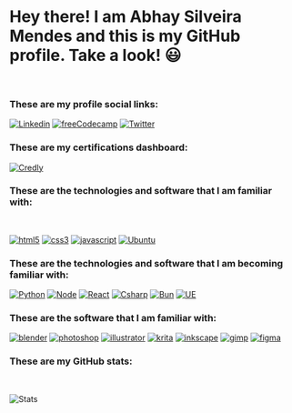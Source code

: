 # Hey there! I am Abhay Silveira Mendes and this is my GitHub profile. Take a look! 😃
<br>

### These are my profile social links:

[![Linkedin](https://img.shields.io/badge/LinkedIn-0077B5?style=for-the-badge&logo=linkedin&logoColor=white)](https://www.linkedin.com/in/abhay-mendes-5868b1215/)
[![freeCodecamp](https://img.shields.io/badge/freecodecamp-27273D?style=for-the-badge&logo=freecodecamp&logoColor=white)](https://www.freecodecamp.org/fcc93fb6891-e35b-4bc9-9f2b-ac809d22f45a)
[![Twitter](https://img.shields.io/badge/Twitter-1DA1F2?style=for-the-badge&logo=twitter&logoColor=white)](https://twitter.com/C0rtex_5)

### These are my certifications dashboard:

[![Credly](https://img.shields.io/badge/Credly-FF6B00.svg?style=for-the-badge&logo=Credly&logoColor=white)](https://www.credly.com/users/abhay-mendes/badges)

### These are the technologies and software that I am familiar with:

<div style="display: inline_block"></br>
 
 [![html5](https://img.shields.io/badge/HTML5-E34F26?style=for-the-badge&logo=html5&logoColor=white)](https://developer.mozilla.org/en-US/docs/Web/HTML)
 [![css3](https://img.shields.io/badge/CSS3-1572B6?style=for-the-badge&logo=css3&logoColor=white)](https://www.w3.org/Style/CSS/Overview.en.html)
 [![javascript](https://img.shields.io/badge/JavaScript-323330?style=for-the-badge&logo=javascript&logoColor=F7DF1E)](https://developer.mozilla.org/en-US/docs/Web/JavaScript)
 [![Ubuntu](https://img.shields.io/badge/Ubuntu-E95420.svg?style=for-the-badge&logo=Ubuntu&logoColor=white)](https://ubuntu.com)
 
</div>

### These are the technologies and software that I am becoming familiar with:

[![Python](https://img.shields.io/badge/Python-3776AB?style=for-the-badge&logo=python&logoColor=white)](https://www.python.org)
[![Node](https://img.shields.io/badge/Node.js-43853D?style=for-the-badge&logo=node.js&logoColor=white)](https://nodejs.org/en)
[![React](https://img.shields.io/badge/React-20232A?style=for-the-badge&logo=react&logoColor=61DAFB)](https://react.dev)
[![Csharp](https://img.shields.io/badge/C%20Sharp-512BD4.svg?style=for-the-badge&logo=C-Sharp&logoColor=white)](https://learn.microsoft.com/en-us/dotnet/csharp/)
[![Bun](https://img.shields.io/badge/Bun-000000.svg?style=for-the-badge&logo=Bun&logoColor=white)](https://bun.sh)
[![UE](https://img.shields.io/badge/Unreal%20Engine-0E1128.svg?style=for-the-badge&logo=Unreal-Engine&logoColor=white)](https://www.unrealengine.com/en-US/)

### These are the software that I am familiar with:

[![blender](https://img.shields.io/badge/blender-%23F5792A.svg?style=for-the-badge&logo=blender&logoColor=white)](https://www.blender.org)
[![photoshop](https://img.shields.io/badge/Adobe%20Photoshop-31A8FF?style=for-the-badge&logo=Adobe%20Photoshop&logoColor=black)](https://www.adobe.com/pt/products/photoshop/landpb.html?mv=search&s_kwcid=AL!3085!3!340859421278!e!!g!!photoshop!1447265685!53212492301&mv=search&sdid=LZ32SYVR&ef_id=CjwKCAjwqZSlBhBwEiwAfoZUICjxgNG8iqTLJh6UQcQC5Mr6a6gaY63NWq4c0iqdGnFfvU_HaMNPyBoCKcsQAvD_BwE:G:s&s_kwcid=AL!3085!3!340859421278!e!!g!!photoshop!1447265685!53212492301&gad=1&gclid=CjwKCAjwqZSlBhBwEiwAfoZUICjxgNG8iqTLJh6UQcQC5Mr6a6gaY63NWq4c0iqdGnFfvU_HaMNPyBoCKcsQAvD_BwE)
[![illustrator](https://img.shields.io/badge/Adobe%20Illustrator-FF9A00?style=for-the-badge&logo=adobe%20illustrator&logoColor=white)](https://www.adobe.com/pt/products/illustrator.html?gclid=CjwKCAjwqZSlBhBwEiwAfoZUIK00loRU_Dcg3Xf2aKZZdjP_9_a_0Ofd44wvvLVbhIt5Icdb0ik_lBoCO6oQAvD_BwE&mv=search&mv=search&sdid=KCJMVLF6&ef_id=CjwKCAjwqZSlBhBwEiwAfoZUIK00loRU_Dcg3Xf2aKZZdjP_9_a_0Ofd44wvvLVbhIt5Icdb0ik_lBoCO6oQAvD_BwE:G:s&s_kwcid=AL!3085!3!596406827930!e!!g!!illustrator!1479761007!62724397572&gad=1)
[![krita](https://img.shields.io/badge/Krita-203759?style=for-the-badge&logo=krita&logoColor=EEF37B)](https://krita.org/en/)
[![inkscape](https://img.shields.io/badge/Inkscape-000000?style=for-the-badge&logo=Inkscape&logoColor=white)](https://inkscape.org/pt/)
[![gimp](https://img.shields.io/badge/gimp-5C5543?style=for-the-badge&logo=gimp&logoColor=white)](https://www.gimp.org)
[![figma](https://img.shields.io/badge/Figma-F24E1E.svg?style=for-the-badge&logo=Figma&logoColor=white)](https://www.figma.com)

### These are my GitHub stats:

<div style="display: inline_block"></br>

![Stats](https://github-readme-stats.vercel.app/api/top-langs/?username=C0rtex5&layout=compact&theme=radical)

</div>
